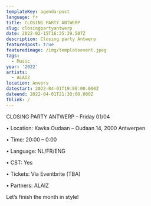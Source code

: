 ```yaml
---
templateKey: agenda-post
language: fr
title: CLOSING PARTY ANTWERP
slug: closingpartyantwerp
date: 2022-02-15T16:35:39.507Z
description: Closing party Antwerp
featuredpost: true
featuredimage: /img/templateevent.jpeg
tags:
  - Music
year: '2022'
artists:
  - ALAIZ
location: Anvers
datestart: 2022-04-01T19:00:00.000Z
dateend: 2022-04-01T21:30:00.000Z
fblink: /
---
```

CLOSING PARTY ANTWERP  - Friday 01/04

•	Location: Kavka Oudaan – Oudaan 14, 2000 Antwerpen

•	Time: 20:00 – 0:00

•	Language: NL/FR/ENG

•	CST: Yes

•	Tickets: Via Eventbrite (TBA)

•	Partners: ALAIZ

Let’s finish the month in style!
